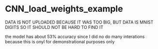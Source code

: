 # CNN_load_weights_example

DATA IS NOT UPLOADED BECAUSE IT WAS TOO BIG, BUT DATA IS MNIST DIGITS SO IT SHOULD NOT BE HARD TO FIND IT

the model has about 53% accuracy since I did no do many interations because this is onyl for demonstrational purposes only 
